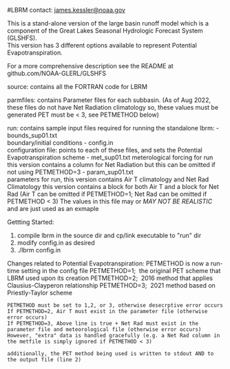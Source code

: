 #LBRM
contact: james.kessler@noaa.gov

This is a stand-alone version of the large basin runoff model which is a component of the Great Lakes Seasonal Hydrologic Forecast System (GLSHFS).  
This version has 3 different options available to represent Potential Evapotranspiration.

For a more comprehensive description see the README at github.com/NOAA-GLERL/GLSHFS



source:
	 contains all the FORTRAN code for LBRM

parmfiles:
	contains Parameter files for each subbasin. (As of Aug 2022, these files do not have 
	Net Radiation climatology so, these values must be generated PET must be < 3, see PETMETHOD below)

run:
	contains sample input files required for running the standalone lbrm:
	- bounds_sup01.txt   
		boundary/initial conditions
	- config.in          
		configuration file: points to each of these files, and sets the Potential Evapotranspiration scheme
	- met_sup01.txt 
		meterological forcing for run 
		this version contains a column for Net Radiation but this can be omitted if not using PETMETHOD=3
	- param_sup01.txt    
		parameters for run, this version contains Air T climatology and Net Rad Climatology
		this version contains a block for both Air T and a block for Net Rad
		(Air T can be omitted if PETMETHOD=1; Net Rad can be omitted if PETMETHOD < 3)
		The values in this file may or *MAY NOT BE REALISTIC* and are just used as an exmaple



Gettting Started:
1. compile lbrm in the source dir and cp/link executable to "run" dir
2. modify config.in as desired
3. ./lbrm config.in





Changes related to Potential Evapotranspiration:
	PETMETHOD is now a run-time setting in the config file
		PETMETHOD=1;  the original PET scheme that LBRM used upon its creation
		PETMETHOD=2;  2016 method that applies Clausius-Clayperon relationship
		PETMETHOD=3;  2021 method based on Priestly-Taylor scheme 

	PETMETHOD must be set to 1,2, or 3, otherwise desecrptive error occurs
	If PETMETHOD=2, Air T must exist in the parameter file (otherwise error occurs)
	If PETMETHOD=3, Above line is true + Net Rad must exist in the parameter file and meteorological file (otherwise error occurs)
	However, "extra" data is handled gracefully (e.g. a Net Rad column in the metfile is simply ignored if PETMETHOD < 3)

	additionally, the PET method being used is written to stdout AND to the output file (line 2)
	

	
	



